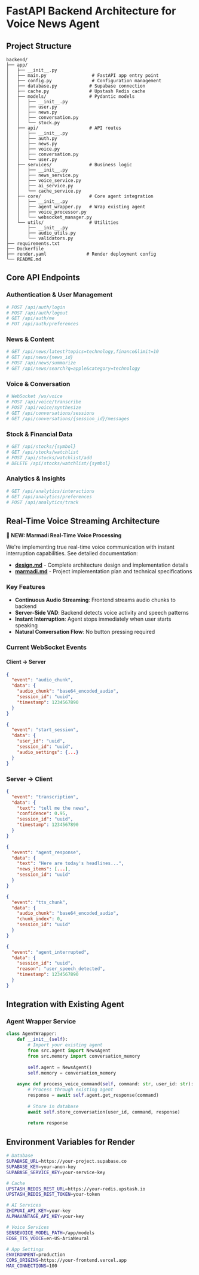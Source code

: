 # FastAPI Backend Architecture for Voice News Agent

## Project Structure
```
backend/
├── app/
│   ├── __init__.py
│   ├── main.py                 # FastAPI app entry point
│   ├── config.py               # Configuration management
│   ├── database.py            # Supabase connection
│   ├── cache.py               # Upstash Redis cache
│   ├── models/                # Pydantic models
│   │   ├── __init__.py
│   │   ├── user.py
│   │   ├── news.py
│   │   ├── conversation.py
│   │   └── stock.py
│   ├── api/                   # API routes
│   │   ├── __init__.py
│   │   ├── auth.py
│   │   ├── news.py
│   │   ├── voice.py
│   │   ├── conversation.py
│   │   └── user.py
│   ├── services/              # Business logic
│   │   ├── __init__.py
│   │   ├── news_service.py
│   │   ├── voice_service.py
│   │   ├── ai_service.py
│   │   └── cache_service.py
│   ├── core/                  # Core agent integration
│   │   ├── __init__.py
│   │   ├── agent_wrapper.py   # Wrap existing agent
│   │   ├── voice_processor.py
│   │   └── websocket_manager.py
│   └── utils/                 # Utilities
│       ├── __init__.py
│       ├── audio_utils.py
│       └── validators.py
├── requirements.txt
├── Dockerfile
├── render.yaml               # Render deployment config
└── README.md
```

## Core API Endpoints

### Authentication & User Management
```python
# POST /api/auth/login
# POST /api/auth/logout  
# GET /api/auth/me
# PUT /api/auth/preferences
```

### News & Content
```python
# GET /api/news/latest?topics=technology,finance&limit=10
# GET /api/news/{news_id}
# POST /api/news/summarize
# GET /api/news/search?q=apple&category=technology
```

### Voice & Conversation
```python
# WebSocket /ws/voice
# POST /api/voice/transcribe
# POST /api/voice/synthesize
# GET /api/conversations/sessions
# GET /api/conversations/{session_id}/messages
```

### Stock & Financial Data
```python
# GET /api/stocks/{symbol}
# GET /api/stocks/watchlist
# POST /api/stocks/watchlist/add
# DELETE /api/stocks/watchlist/{symbol}
```

### Analytics & Insights
```python
# GET /api/analytics/interactions
# GET /api/analytics/preferences
# POST /api/analytics/track
```

## Real-Time Voice Streaming Architecture

**🚀 NEW: Marmadi Real-Time Voice Processing**

We're implementing true real-time voice communication with instant interruption capabilities. See detailed documentation:

- **[design.md](./design.md)** - Complete architecture design and implementation details
- **[marmadi.md](./marmadi.md)** - Project implementation plan and technical specifications

### Key Features
- **Continuous Audio Streaming**: Frontend streams audio chunks to backend
- **Server-Side VAD**: Backend detects voice activity and speech patterns
- **Instant Interruption**: Agent stops immediately when user starts speaking
- **Natural Conversation Flow**: No button pressing required

### Current WebSocket Events

#### Client → Server
```json
{
  "event": "audio_chunk",
  "data": {
    "audio_chunk": "base64_encoded_audio",
    "session_id": "uuid",
    "timestamp": 1234567890
  }
}

{
  "event": "start_session",
  "data": {
    "user_id": "uuid",
    "session_id": "uuid",
    "audio_settings": {...}
  }
}
```

### Server → Client
```json
{
  "event": "transcription",
  "data": {
    "text": "tell me the news",
    "confidence": 0.95,
    "session_id": "uuid",
    "timestamp": 1234567890
  }
}

{
  "event": "agent_response",
  "data": {
    "text": "Here are today's headlines...",
    "news_items": [...],
    "session_id": "uuid"
  }
}

{
  "event": "tts_chunk",
  "data": {
    "audio_chunk": "base64_encoded_audio",
    "chunk_index": 0,
    "session_id": "uuid"
  }
}

{
  "event": "agent_interrupted",
  "data": {
    "session_id": "uuid",
    "reason": "user_speech_detected",
    "timestamp": 1234567890
  }
}
```

## Integration with Existing Agent

### Agent Wrapper Service
```python
class AgentWrapper:
    def __init__(self):
        # Import your existing agent
        from src.agent import NewsAgent
        from src.memory import conversation_memory
        
        self.agent = NewsAgent()
        self.memory = conversation_memory
        
    async def process_voice_command(self, command: str, user_id: str):
        # Process through existing agent
        response = await self.agent.get_response(command)
        
        # Store in database
        await self.store_conversation(user_id, command, response)
        
        return response
```

## Environment Variables for Render
```bash
# Database
SUPABASE_URL=https://your-project.supabase.co
SUPABASE_KEY=your-anon-key
SUPABASE_SERVICE_KEY=your-service-key

# Cache
UPSTASH_REDIS_REST_URL=https://your-redis.upstash.io
UPSTASH_REDIS_REST_TOKEN=your-token

# AI Services
ZHIPUAI_API_KEY=your-key
ALPHAVANTAGE_API_KEY=your-key

# Voice Services
SENSEVOICE_MODEL_PATH=/app/models
EDGE_TTS_VOICE=en-US-AriaNeural

# App Settings
ENVIRONMENT=production
CORS_ORIGINS=https://your-frontend.vercel.app
MAX_CONNECTIONS=100
